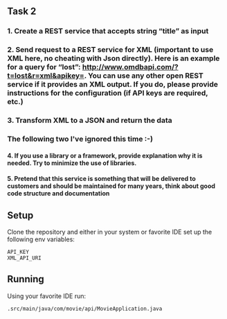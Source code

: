 ## Task 2

### 1. Create a REST service that accepts string “title” as input

### 2. Send request to a REST service for XML (important to use XML here, no cheating with Json directly). Here is an example for a query for “lost”: http://www.omdbapi.com/?t=lost&r=xml&apikey=<API key>. You can use any other open REST service if it provides an XML output. If you do, please provide instructions for the configuration (if API keys are required, etc.)
### 3. Transform XML to a JSON and return the data


### The following two I've ignored this time :-)
#### 4. If you use a library or a framework, provide explanation why it is needed. Try to minimize the use of libraries.
#### 5. Pretend that this service is something that will be delivered to customers and should be maintained for many years, think about good code structure and documentation

## Setup
Clone the repository and either in your system or favorite IDE set up the following env variables:
```
API_KEY
XML_API_URI
```
## Running
Using your favorite IDE run:
```
.src/main/java/com/movie/api/MovieApplication.java
```